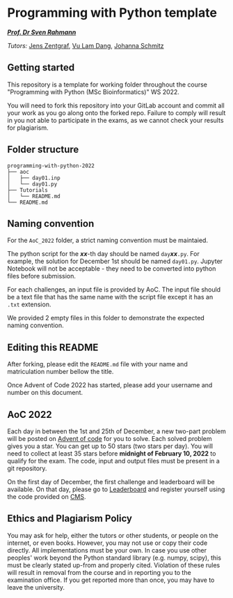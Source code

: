 # Programming with Python template

***[Prof. Dr Sven Rahmann](rahmann@cs.uni-saarland.de)***

*Tutors:* [Jens Zentgraf](zentgraf@cs.uni-saarland.de), [Vu Lam Dang](dang@cs.uni-saarland.de), [Johanna Schmitz](s8jascm2@stud.uni-saarland.de)

## Getting started

This repository is a template for working folder throughout the course "Programming with Python (MSc Bioinformatics)" WS 2022.

You will need to fork this repository into your GitLab account and commit all your work as you go along onto the forked repo. Failure to comply will result in you not able to participate in the exams, as we cannot check your results for plagiarism. 


## Folder structure

```
programming-with-python-2022
├── aoc
│   ├── day01.inp
│   └── day01.py
├── Tutorials
│   └── README.md
└── README.md
```

## Naming convention

For the ```AoC_2022``` folder, a strict naming convention must be maintaied.

The python script for the ***xx***-th day should be named ```day```***xx***```.py```. For example, the solution for December 1st should be named ```day01.py```. Jupyter Notebook will not be acceptable - they need to be converted into python files before submission.

For each challenges, an input file is provided by AoC. The input file should be a text file that has the same name with the script file except it has an ```.txt``` extension.

We provided 2 empty files in this folder to demonstrate the expected naming convention.

## Editing this README

After forking, please edit the ```README.md``` file with your name and matriculation number bellow the title.

Once Advent of Code 2022 has started, please add your username and number on this document.

## AoC 2022

Each day in between the 1st and 25th of December, a new two-part problem will be posted on [Advent of code](adventofcode.com) for you to solve. Each solved problem gives you a star. You can get up to 50 stars (two stars per day). You will need to collect at least 35 stars before **midnight of February 10, 2022** to qualify for the exam. The code, input and output files must be present in a git repository.

On the first day of December, the first challenge and leaderboard will be available. On that day, please go to [Leaderboard](https://adventofcode.com/2021/leaderboard/private) and register yourself using the code provided on [CMS](https://cms.sic.saarland/progpy/).

## Ethics and Plagiarism Policy

You may ask for help, either the tutors or other students, or people on the internet, or even books. However, you may not use or copy their code directly. All implementations must be your own. In case you use other peoples' work beyond the Python standard library (e.g. numpy, scipy), this must be clearly stated up-from and properly cited. Violation of these rules will result in removal from the course and in reporting you to the examination office. If you get reported more than once, you may have to leave the university.
